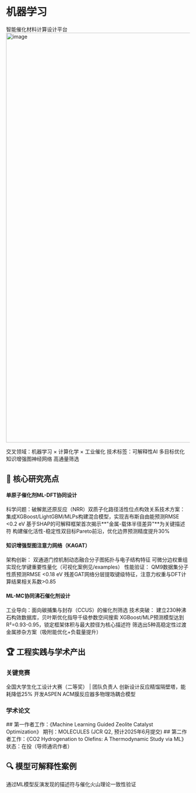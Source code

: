 # 机器学习
智能催化材料计算设计平台
<img width="1122" alt="image" src="https://github.com/user-attachments/assets/f673a9bd-c443-40a3-8c14-0e7b300b72dd" />

交叉领域：机器学习 × 计算化学 × 工业催化
技术标签：可解释性AI 多目标优化 知识增强图神经网络 高通量筛选

## 🌟 核心研究亮点
#### 单原子催化剂ML-DFT协同设计

​科学问题：破解氮还原反应（NRR）双质子化路径活性位点构效关系
​技术方案：
集成XGBoost/LightGBM/MLPs构建混合模型，实现吉布斯自由能预测RMSE <0.2 eV
基于SHAP的可解释框架首次揭示**"金属-载体半径差异"**为关键描述符
构建催化活性-稳定性双目标Pareto前沿，​优化边界预测精度提升30%
#### 知识增强型图注意力网络（KAGAT）

​架构创新：
双通道门控机制动态融合分子图拓扑与电子结构特征
可微分边权重组实现化学键重要性量化（可视化案例见/examples）
​性能验证：
QM9数据集分子性质预测RMSE <0.18 eV
残差GAT网络分层提取键级特征，注意力权重与DFT计算结果相关系数>0.85
#### ML-MC协同沸石催化剂设计

​工业导向：面向碳捕集与封存（CCUS）的催化剂筛选
​技术突破：
建立230种沸石构效数据库，贝叶斯优化指导千级参数空间搜索
XGBoost/MLP预测模型达到R²=0.93-0.95，锁定框架体积与最大腔径为核心描述符
筛选出5种高稳定性过渡金属掺杂方案（吸附能优化+负载量提升）
## 🏆 工程实践与学术产出

### 关键竞赛

​全国大学生化工设计大赛（二等奖）​ | 团队负责人
创新设计反应精馏隔壁塔，​能耗降低25%
开发ASPEN ACM膜反应器多物理场耦合模型
### 学术论文

​## 第一作者工作：《Machine Learning Guided Zeolite Catalyst Optimization》
期刊：MOLECULES (JCR Q2, 预计2025年6月提交)
​## 第二作者工作：《CO2 Hydrogenation to Olefins: A Thermodynamic Study via ML》
状态：在投（导师通讯作者）
## 🔍 模型可解释性案例

通过ML模型反演发现的描述符与催化火山理论一致性验证
